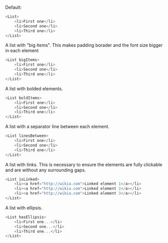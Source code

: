 Default:
```js
<List>
    <li>First one</li>
    <li>Second one</li>
    <li>Third one</li>
</List>
```
A list with "big items". This makes padding borader and the font size bigger in each element

```js
<List bigItems>
    <li>First one</li>
    <li>Second one</li>
    <li>Third one</li>
</List>
```

A list with bolded elements.

```js
<List boldItems>
    <li>First one</li>
    <li>Second one</li>
    <li>Third one</li>
</List>
```
A list with a separator line between each element.

```js
<List linesBetween>
    <li>First one</li>
    <li>Second one</li>
    <li>Third one</li>
</List>
```
A list with links. This is necessary to ensure the elements are fully clickable and are without any surrounding gaps.

```js
<List isLinked>
    <li><a href="http://wikia.com">Linked element 1</a></li>
    <li><a href="http://wikia.com">Linked element 2</a></li>
    <li><a href="http://wikia.com">Linked element 3</a></li>
</List>
```
A list with ellipsis.
```js
<List hasEllipsis>
    <li>First one...</li>
    <li>Second one...</li>
    <li>Third one...</li>
</List>
```
